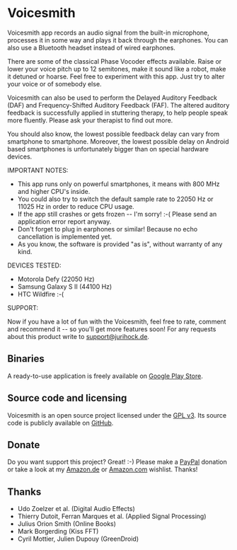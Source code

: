 Voicesmith
==========

Voicesmith app records an audio signal from the built-in microphone, processes it in some way and plays it back through the earphones. You can also use a Bluetooth headset instead of wired earphones.

There are some of the classical Phase Vocoder effects available. Raise or lower your voice pitch up to 12 semitones, make it sound like a robot, make it detuned or hoarse. Feel free to experiment with this app. Just try to alter your voice or of somebody else.

Voicesmith can also be used to perform the Delayed Auditory Feedback (DAF) and Frequency-Shifted Auditory Feedback (FAF). The altered auditory feedback is successfully applied in stuttering therapy, to help people speak more fluently. Please ask your therapist to find out more.

You should also know, the lowest possible feedback delay can vary from smartphone to smartphone. Moreover, the lowest possible delay on Android based smartphones is unfortunately bigger than on special hardware devices.

IMPORTANT NOTES:

* This app runs only on powerful smartphones, it means with 800 MHz and higher CPU's inside.
* You could also try to switch the default sample rate to 22050 Hz or 11025 Hz in order to reduce CPU usage.
* If the app still crashes or gets frozen -- I'm sorry! :-( Please send an application error report anyway.
* Don't forget to plug in earphones or similar! Because no echo cancellation is implemented yet.
* As you know, the software is provided "as is", without warranty of any kind.

DEVICES TESTED:

* Motorola Defy (22050 Hz)
* Samsung Galaxy S II (44100 Hz)
* HTC Wildfire :-(

SUPPORT:

Now if you have a lot of fun with the Voicesmith, feel free to rate, comment and recommend it -- so you'll get more features soon! For any requests about this product write to support@jurihock.de.

Binaries
--------

A ready-to-use application is freely available on [Google Play Store](http://play.google.com/store/apps/details?id=de.jurihock.voicesmith).

Source code and licensing
-------------------------

Voicesmith is an open source project licensed under the [GPL v3](http://www.gnu.org/licenses/gpl.html). Its source code is publicly available on [GitHub](http://github.com/jurihock/voicesmith).

Donate
------

Do you want support this project? Great! :-) Please make a [PayPal](https://www.paypal.com/cgi-bin/webscr?cmd=_s-xclick&hosted_button_id=RDZAFKVYQJYFA) donation or take a look at my [Amazon.de](http://www.amazon.de/registry/wishlist/32GEAFNKPX67Y) or [Amazon.com](http://www.amazon.com/registry/wishlist/24L7URDMP4U2N) wishlist. Thanks!

Thanks
------

* Udo Zoelzer et al. (Digital Audio Effects)
* Thierry Dutoit, Ferran Marques et al. (Applied Signal Processing)
* Julius Orion Smith (Online Books)
* Mark Borgerding (Kiss FFT)
* Cyril Mottier, Julien Dupouy (GreenDroid)